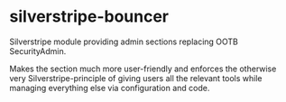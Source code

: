 # silverstripe-bouncer

Silverstripe module providing admin sections replacing OOTB SecurityAdmin.

Makes the section much more user-friendly and enforces the otherwise very Silverstripe-principle of giving users all the relevant tools while managing everything else via configuration and code.
